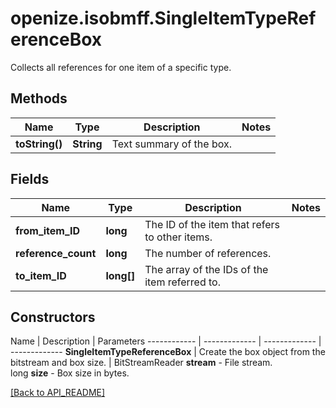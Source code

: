 # openize.isobmff.SingleItemTypeReferenceBox

Collects all references for one item of a specific type.

## Methods

Name | Type | Description | Notes
------------ | ------------- | ------------- | -------------
**toString()** | **String** | Text summary of the box. | 

## Fields

Name | Type | Description | Notes
------------ | ------------- | ------------- | -------------
**from_item_ID** | **long** | The ID of the item that refers to other items. | 
**reference_count** | **long** | The number of references. | 
**to_item_ID** | **long[]** | The array of the IDs of the item referred to. | 

## Constructors

Name | Description | Parameters
------------ | ------------- | ------------- | -------------
**SingleItemTypeReferenceBox** | Create the box object from the bitstream and box size. | BitStreamReader **stream** - File stream.<br />long **size** - Box size in bytes.

[[Back to API_README]](API_README.md)